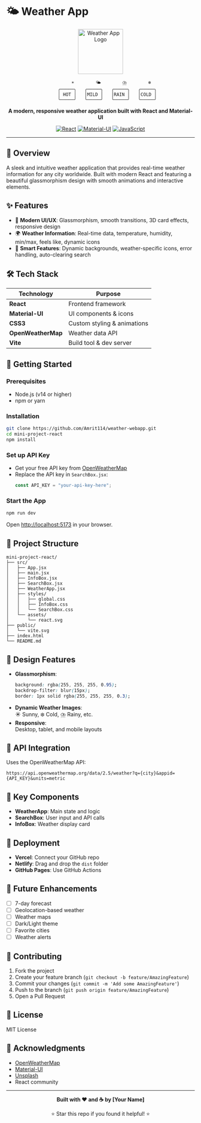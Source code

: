 
# 🌤️ Weather App

<p align="center">
	<img src="https://raw.githubusercontent.com/Amrit114/weather-webapp/main/mini-project-react/public/vite.svg" alt="Weather App Logo" width="120" />
</p>

<div align="center">

```
		☀️        🌤️        ⛈️        ❄️
	 ╭─────╮   ╭─────╮   ╭─────╮   ╭─────╮
	 │ HOT │   │MILD │   │RAIN │   │COLD │
	 ╰─────╯   ╰─────╯   ╰─────╯   ╰─────╯
```

**A modern, responsive weather application built with React and Material-UI**

[![React](https://img.shields.io/badge/React-20232A?style=for-the-badge&logo=react&logoColor=61DAFB)](https://reactjs.org/)
[![Material-UI](https://img.shields.io/badge/Material--UI-0081CB?style=for-the-badge&logo=material-ui&logoColor=white)](https://mui.com/)
[![JavaScript](https://img.shields.io/badge/JavaScript-F7DF1E?style=for-the-badge&logo=javascript&logoColor=black)](https://developer.mozilla.org/en-US/docs/Web/JavaScript)

</div>

---

## 📖 Overview

A sleek and intuitive weather application that provides real-time weather information for any city worldwide. Built with modern React and featuring a beautiful glassmorphism design with smooth animations and interactive elements.

## ✨ Features

- 🎨 **Modern UI/UX**: Glassmorphism, smooth transitions, 3D card effects, responsive design
- 🌍 **Weather Information**: Real-time data, temperature, humidity, min/max, feels like, dynamic icons
- 🎯 **Smart Features**: Dynamic backgrounds, weather-specific icons, error handling, auto-clearing search

## 🛠️ Tech Stack

| Technology         | Purpose                        |
|--------------------|-------------------------------|
| **React**          | Frontend framework             |
| **Material-UI**    | UI components & icons          |
| **CSS3**           | Custom styling & animations    |
| **OpenWeatherMap** | Weather data API               |
| **Vite**           | Build tool & dev server        |

## 🚀 Getting Started

### Prerequisites

- Node.js (v14 or higher)
- npm or yarn

### Installation

```bash
git clone https://github.com/Amrit114/weather-webapp.git
cd mini-project-react
npm install
```

### Set up API Key

- Get your free API key from [OpenWeatherMap](https://openweathermap.org/api)
- Replace the API key in `SearchBox.jsx`:
	```js
	const API_KEY = "your-api-key-here";
	```

### Start the App

```bash
npm run dev
```
Open [http://localhost:5173](http://localhost:5173) in your browser.

## 📁 Project Structure

```
mini-project-react/
├── src/
│   ├── App.jsx
│   ├── main.jsx
│   ├── InfoBox.jsx
│   ├── SearchBox.jsx
│   ├── WeatherApp.jsx
│   ├── styles/
│   │   ├── global.css
│   │   ├── InfoBox.css
│   │   └── SearchBox.css
│   └── assets/
│       └── react.svg
├── public/
│   └── vite.svg
├── index.html
└── README.md
```

## 🎨 Design Features

- **Glassmorphism**:  
	```css
	background: rgba(255, 255, 255, 0.95);
	backdrop-filter: blur(15px);
	border: 1px solid rgba(255, 255, 255, 0.3);
	```
- **Dynamic Weather Images**:  
	☀️ Sunny, ❄️ Cold, ⛈️ Rainy, etc.
- **Responsive**:  
	Desktop, tablet, and mobile layouts

## 🔧 API Integration

Uses the OpenWeatherMap API:
```
https://api.openweathermap.org/data/2.5/weather?q={city}&appid={API_KEY}&units=metric
```

## 🎯 Key Components

- **WeatherApp**: Main state and logic
- **SearchBox**: User input and API calls
- **InfoBox**: Weather display card

## 🚀 Deployment

- **Vercel**: Connect your GitHub repo
- **Netlify**: Drag and drop the `dist` folder
- **GitHub Pages**: Use GitHub Actions

## 🔮 Future Enhancements

- [ ] 7-day forecast
- [ ] Geolocation-based weather
- [ ] Weather maps
- [ ] Dark/Light theme
- [ ] Favorite cities
- [ ] Weather alerts

## 🤝 Contributing

1. Fork the project
2. Create your feature branch (`git checkout -b feature/AmazingFeature`)
3. Commit your changes (`git commit -m 'Add some AmazingFeature'`)
4. Push to the branch (`git push origin feature/AmazingFeature`)
5. Open a Pull Request

## 📄 License

MIT License

## 🙏 Acknowledgments

- [OpenWeatherMap](https://openweathermap.org/)
- [Material-UI](https://mui.com/)
- [Unsplash](https://unsplash.com/)
- React community

---

<div align="center">

**Built with ❤️ and ☕ by [Your Name]**

⭐ Star this repo if you found it helpful! ⭐

</div>
